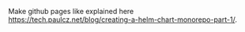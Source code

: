 

Make github pages like explained here https://tech.paulcz.net/blog/creating-a-helm-chart-monorepo-part-1/.
